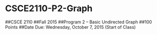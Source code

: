 # CSCE2110-P2-Graph
##CSCE 2110
##Fall 2015
##Program 2 – Basic Undirected Graph
##100 Points
##Date Due: Wednesday, October 7, 2015 (Start of Class)
